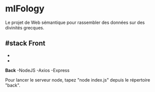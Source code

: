 # mIFology
Le projet de Web sémantique pour rassembler des données sur des divinités grecques.

#stack
**Front**
-
-
-

**Back**
-NodeJS
-Axios
-Express

Pour lancer le serveur node, tapez "node index.js" depuis le répertoire "back".
